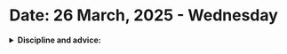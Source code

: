 <h1>Date: 26 March, 2025 - Wednesday</h1>

<details>
    <summary>
        <strong>Discipline and advice:</strong>
    </summary>
    <ul>
        <li>Foundation make a strong and solid.</li>
        <li>Data Structure and Algorithm must be understand and 100% complete.</li>
        <li>Capable for any problem and solve any problems.</li>
        <li>Focused on and consistence to roadmap on Software Engineers path.</li>
        <li>Compromise and sacrifice a time wasting.</li>
        <li>Struggle for a best programmer or software engineer.</li>
        <li>Focus perfection and time management.</li>
        <li>Daily task to daily finished.</li>
        <li>Hard work, practice, practice and more than practice.</li>
    <ul>
</details>